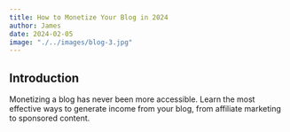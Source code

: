 ```yaml
---
title: How to Monetize Your Blog in 2024
author: James
date: 2024-02-05
image: "./../images/blog-3.jpg"
---
```


## Introduction

Monetizing a blog has never been more accessible. Learn the most effective ways to generate income from your blog, from affiliate marketing to sponsored content.
